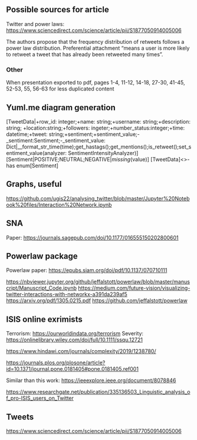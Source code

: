 ## Possible sources for article

Twitter and power laws: https://www.sciencedirect.com/science/article/pii/S1877050914005006

 The authors propose that the frequency distribution of retweets follows a power law distribution. Preferential attachment “means a user is more likely to retweet a tweet that has already been retweeted many times”.
 
 
 ### Other
 
 When presentation exported to pdf, pages 1-4, 11-12, 14-18, 27-30, 41-45, 52-53, 55, 56-63 for less duplicated content



## Yuml.me diagram generation


[TweetData|+row_id: integer;+name: string;+username: string;+description: string; +location:string;+followers: ingeter;+number_status:integer;+time: datetime;+tweet: string;+sentiment;+sentiment_value;-_sentiment:Sentiment;-_sentiment_value: Dict|__format_str_time(time);get_hastags();get_mentions();is_retweet();set_sentiment_value(analyzer: SentimentIntensityAnalyzer)]
[Sentiment|POSITIVE;NEUTRAL;NEGATIVE|_missing_(value)]
[TweetData]<>-has enum[Sentiment]

## Graphs, useful

https://github.com/ugis22/analysing_twitter/blob/master/Jupyter%20Notebook%20files/Interaction%20Network.ipynb

## SNA

Paper: https://journals.sagepub.com/doi/10.1177/016555150202800601


## Powerlaw package

Powerlaw paper: https://epubs.siam.org/doi/pdf/10.1137/070710111

https://nbviewer.jupyter.org/github/jeffalstott/powerlaw/blob/master/manuscript/Manuscript_Code.ipynb
https://medium.com/future-vision/visualizing-twitter-interactions-with-networkx-a391da239af5
https://arxiv.org/pdf/1305.0215.pdf
https://github.com/jeffalstott/powerlaw

## ISIS online exrimists

Terrorism: https://ourworldindata.org/terrorism
Severity: https://onlinelibrary.wiley.com/doi/full/10.1111/ssqu.12721

https://www.hindawi.com/journals/complexity/2019/1238780/

https://journals.plos.org/plosone/article?id=10.1371/journal.pone.0181405#pone.0181405.ref001


Similar than this work:
https://ieeexplore.ieee.org/document/8078846

https://www.researchgate.net/publication/335136503_Linguistic_analysis_of_pro-ISIS_users_on_Twitter

## Tweets

https://www.sciencedirect.com/science/article/pii/S1877050914005006